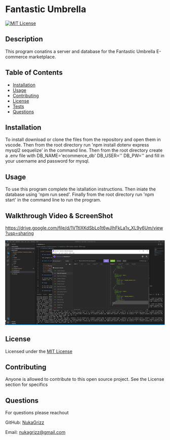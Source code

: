 # Fantastic Umbrella

[![MIT License](https://img.shields.io/badge/License-MIT-blue)](https://choosealicense.com/licenses/mit/)
  
  ## Description 

  This program conatins a server and database for the Fantastic Umbrella E-commerce marketplace.
  
  ## Table of Contents
  
  * [Installation](#installation)
  * [Usage](#usage)
  * [Contributing](#Contributing)
  * [License](#license)
  * [Tests](#tests)
  * [Questions](#questions)
  
  ## Installation
  
  To install download or clone the files from the repository and open them in vscode. Then from the root directory run 'npm install dotenv express mysql2 sequelize' in the command line. Then from the root directory create a .env file with DB_NAME='ecommerce_db' DB_USER='' DB_PW='' and fill in your username and password for mysql. 
  
  ## Usage 
  
  To use this program complete the istallation instructions. Then iniate the database using 'npm run seed'. Finally from the root directory run 'npm start' in the command line to run the program.

  ## Walkthrough Video & ScreenShot

  https://drive.google.com/file/d/1VTtlXKdSbLo1t6wJlhFkLa1v_XL9y6Um/view?usp=sharing
  
  
  ![alt text](./assets/images/Screenshot.png)
  
  ## License
  
  Licensed under the [MIT License](https://choosealicense.com/licenses/mit/)
  
  ## Contributing
  
  Anyone is allowed to contribute to this open source project. See the License section for specifics

  ## Questions

  For questions please reachout

  GitHub: [NukaGrizz](https://github.com/NukaGrizz)

  Email: nukagrizz@gmail.com
